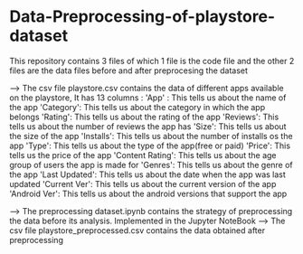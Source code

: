 # Data-Preprocessing-of-playstore-dataset
This repository contains 3 files of which 1 file is the code file and the other 2 files are the data files before and after preprocesing the dataset

--> The csv file playstore.csv contains the data of different apps available on the playstore,
    It has 13 columns :
    'App' : This tells us about the name of the app 
    'Category': This tells us about the category in which the app belongs
    'Rating': This tells us about the rating of the app 
    'Reviews': This tells us about the number of reviews the app has
    'Size': This tells us about the size of the app
    'Installs': This tells us about the number of installs os the app
    'Type': This tells us about the type of the app(free or paid)
    'Price': This tells us the price of the app
    'Content Rating': This tells us about the age group of users the app is made for
    'Genres': This tells us about the genre of the app
    'Last Updated': This tells us about the date when the app was last updated
    'Current Ver': This tells us about the current version of the app
    'Android Ver': This tells us about the android versions that support the app
   
--> The preprocessing dataset.ipynb contains the strategy of preprocessing the data before its analysis. Implemented in the Jupyter NoteBook
--> The csv file playstore_preprocessed.csv contains the data obtained after preprocessing
